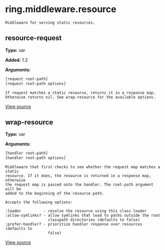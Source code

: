 # ring.middleware.resource


```
Middleware for serving static resources.

```

## resource-request
**Type:** var

**Added:** 1.2


**Arguments:**
```clojure
[request root-path]
[request root-path options]
```
```
If request matches a static resource, returns it in a response map.
Otherwise returns nil. See wrap-resource for the available options.
```

[View source](http://github.com/ring-clojure/ring/blob/1.8.1/ring-core/src/ring/middleware/resource.clj#L9)
## wrap-resource
**Type:** var



**Arguments:**
```clojure
[handler root-path]
[handler root-path options]
```
```
Middleware that first checks to see whether the request map matches a static
resource. If it does, the resource is returned in a response map, otherwise
the request map is passed onto the handler. The root-path argument will be
added to the beginning of the resource path.

Accepts the following options:

:loader          - resolve the resource using this class loader
:allow-symlinks? - allow symlinks that lead to paths outside the root
                   classpath directories (defaults to false)
:prefer-handler? - prioritize handler response over resources (defaults to
                   false)
```

[View source](http://github.com/ring-clojure/ring/blob/1.8.1/ring-core/src/ring/middleware/resource.clj#L48)